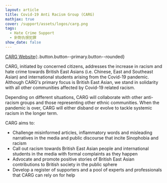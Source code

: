 ```yaml
---
layout: article
title: Covid-19 Anti Racism Group (CARG)
mathjax: true
cover: /support/assets/logos/carg.png
tags:
  - Hate Crime Support
  - 針對仇恨犯罪
show_date: false
---
```

[CARG Website](https://www.carg.info/){:.button.button--primary.button--rounded}

CARG, initiated by concerned citizens, addresses the increase in racism and hate crime towards British East Asians (i.e. Chinese, East and Southeast Asian) and international students arising from the Covid-19 pandemic. Although CARG's primary focus is British East Asian, we stand in solidarity with all other communities affected by Covid-19 related racism.

Depending on different situations, CARG will collaborate with other anti-racism groups and those representing other ethnic communities. When the pandemic is over, CARG will either disband or evolve to tackle systemic racism in the longer term.

CARG aims to:
- Challenge misinformed articles, inflammatory words and misleading narratives in the media and public discourse that incite Sinophobia and racism
- Call out racism towards British East Asian people and international students in the media with formal complaints as they happen
- Advocate and promote positive stories of British East Asian contributions to British society in the public sphere
- Develop a register of supporters and a pool of experts and professionals that CARG can rely on for help
